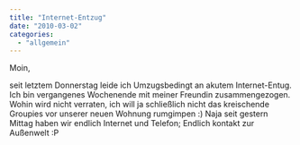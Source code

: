 ```yaml
---
title: "Internet-Entzug"
date: "2010-03-02"
categories: 
  - "allgemein"
---
```


Moin,

seit letztem Donnerstag leide ich Umzugsbedingt an akutem Internet-Entug. Ich bin vergangenes Wochenende mit meiner Freundin zusammengezogen. Wohin wird nicht verraten, ich will ja schließlich nicht das kreischende Groupies vor unserer neuen Wohnung rumgimpen :) Naja seit gestern Mittag haben wir endlich Internet und Telefon; Endlich kontakt zur Außenwelt :P

